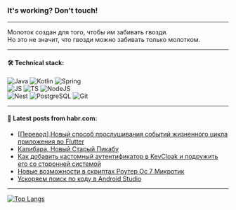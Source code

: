 ### It's working? Don't touch!

---
Молоток создан для того, чтобы им забивать гвозди. <br>
Но это не значит, что гвозди можно забивать только молотком.

---

#### 🛠️ Technical stack:

![Java](https://img.shields.io/badge/Java-informational?logo=Oracle&style=flat&logoColor=white&color=FF4500)
![Kotlin](https://img.shields.io/badge/Kotlin-informational?logo=Kotlin&style=flat&logoColor=white&color=774D97)
![Spring](https://img.shields.io/badge/SpringBoot-informational?logo=SpringBoot&style=flat&logoColor=white&color=6DB33F) <br>
![JS](https://img.shields.io/badge/JS-informational?logo=javaScript&style=flat&logoColor=black&color=F7Df1E)
![TS](https://img.shields.io/badge/TypeScript-informational?logo=typeScript&style=flat&logoColor=black&color=0667A8)
![NodeJS](https://img.shields.io/badge/NodeJS-informational?logo=node.js&style=flat&logoColor=white&color=70A760) <br>
![Nest](https://img.shields.io/badge/NestJS-informational?logo=NestJS&style=flat&logoColor=white&color=E0234E)
![PostgreSQL](https://img.shields.io/badge/PostgreSQL-informational?logo=PostgreSQL&style=flat&logoColor=white&color=DAA520)
![Git](https://img.shields.io/badge/Git-informational?logo=git&style=flat&logoColor=white&color=778899)

___

#### 💬 Latest posts from habr.com:

<!-- BLOG-POST-LIST:START -->
- [[Перевод] Новый способ прослушивания событий жизненного цикла приложения во Flutter](https://habr.com/ru/articles/759628/?utm_source=habrahabr&utm_medium=rss&utm_campaign=759628)
- [Капибара, Новый Старый Пикабу](https://habr.com/ru/articles/759598/?utm_source=habrahabr&utm_medium=rss&utm_campaign=759598)
- [Как добавить кастомный аутентификатор в KeyCloak и подружить его со сторонней системой](https://habr.com/ru/companies/k2tech/articles/759600/?utm_source=habrahabr&utm_medium=rss&utm_campaign=759600)
- [Новые возможности в скриптах Роутер Ос 7 Микротик](https://habr.com/ru/articles/759564/?utm_source=habrahabr&utm_medium=rss&utm_campaign=759564)
- [Ускоряем поиск по коду в Android Studio](https://habr.com/ru/companies/ozontech/articles/759480/?utm_source=habrahabr&utm_medium=rss&utm_campaign=759480)
<!-- BLOG-POST-LIST:END -->

---
[![Top Langs](https://github-readme-stats-git-master-advtsetting-gmailcom.vercel.app/api/top-langs/?username=zloylis&langs_count=10&hide_title=false&title_color=e6edf3&size_weight=0.5&count_weight=0.5&layout=compact&hide_border=true&theme=dracula)](https://github.com/zloylis)

<!-- ![GitHub stats](https://github-readme-stats-git-master-advtsetting-gmailcom.vercel.app/api?username=zloylis&show_icons=true&hide_border=true&theme=dracula&hide_title=true&include_all_commits=true&count_private=true&hide=contribs&hide_rank=true) -->
